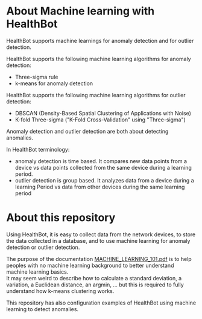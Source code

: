 # About Machine learning with HealthBot 

HealthBot supports machine learnings for anomaly detection and for outlier detection.  

HealthBot supports the following machine learning algorithms for anomaly detection: 
- Three-sigma rule 
- k-means for anomaly detection 

HealthBot supports the following machine learning algorithms for outlier detection:  
- DBSCAN (Density-Based Spatial Clustering of Applications with Noise) 
- K-fold Three-sigma ("K-Fold Cross-Validation" using "Three-sigma") 

Anomaly detection and outlier detection are both about detecting anomalies.  

In HealthBot terminology:  
- anomaly detection is time based. It compares new data points from a device vs data points collected from the same device during a learning period.  
- outlier detection is group based. It analyzes data from a device during a learning Period vs data from other devices during the same learning period

# About this repository 

Using HealthBot, it is easy to collect data from the network devices, to store the data collected in a database, and to use machine learning for anomaly detection or outlier detection.   

The purpose of the documentation [MACHINE_LEARNING_101.pdf](MACHINE_LEARNING_101.pdf) is to help peoples with no machine learning background to better understand machine learning basics.  
It may seem weird to describe how to calculate a standard deviation, a variation, a Euclidean distance, an argmin, … but this is required to fully understand how k-means clustering works.  

This repository has also configuration examples of HealthBot using machine learning to detect anomalies.  

